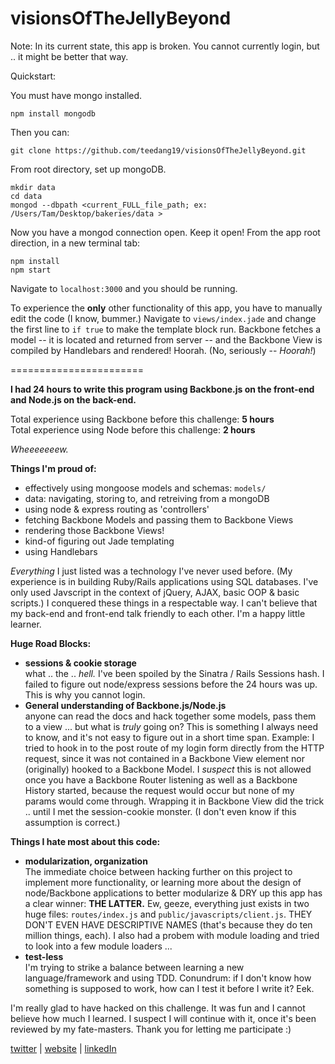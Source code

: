 visionsOfTheJellyBeyond
=======================

Note: In its current state, this app is broken. You cannot currently login, but .. it might be better that way.

Quickstart:

You must have mongo installed.

    npm install mongodb
    

Then you can:

    git clone https://github.com/teedang19/visionsOfTheJellyBeyond.git


From root directory, set up mongoDB.

  
    mkdir data
    cd data
    mongod --dbpath <current_FULL_file_path; ex: /Users/Tam/Desktop/bakeries/data >
    
Now you have a mongod connection open.  Keep it open! From the app root direction, in a new terminal tab:

    npm install
    npm start

Navigate to `localhost:3000` and you should be running.

To experience the **only** other functionality of this app, you have to manually edit the code (I know, bummer.) Navigate to `views/index.jade` and change the first line to `if true` to make the template block run. Backbone fetches a model -- it is located and returned from server -- and the Backbone View is compiled by Handlebars and rendered! Hoorah. (No, seriously -- *Hoorah!*)

=======================

**I had 24 hours to write this program using Backbone.js on the front-end and Node.js on the back-end.**

Total experience using Backbone before this challenge: **5 hours**  
Total experience using Node before this challenge: **2 hours**

*Wheeeeeeew.*

**Things I'm proud of:**  
+ effectively using mongoose models and schemas: `models/`
+ data: navigating, storing to, and retreiving from a mongoDB
+ using node & express routing as 'controllers'
+ fetching Backbone Models and passing them to Backbone Views
+ rendering those Backbone Views!
+ kind-of figuring out Jade templating
+ using Handlebars

*Everything* I just listed was a technology I've never used before. (My experience is in building Ruby/Rails applications using SQL databases. I've only used Javscript in the context of jQuery, AJAX, basic OOP & basic scripts.) I conquered these things in a respectable way.  I can't believe that my back-end and front-end talk friendly to each other. I'm a happy little learner.

**Huge Road Blocks:**
+ **sessions & cookie storage**  
what .. the .. *hell.* I've been spoiled by the Sinatra / Rails Sessions hash. I failed to figure out node/express sessions before the 24 hours was up. This is why you cannot login.
+ **General understanding of Backbone.js/Node.js**  
anyone can read the docs and hack together some models, pass them to a view ... but what is *truly* going on? This is something I always need to know, and it's not easy to figure out in a short time span. Example: I tried to hook in to the post route of my login form directly from the HTTP request, since it was not contained in a Backbone View element nor (originally) hooked to a Backbone Model. I *suspect* this is not allowed once you have a Backbone Router listening as well as a Backbone History started, because the request would occur but none of my params would come through. Wrapping it in Backbone View did the trick .. until I met the session-cookie monster. (I don't even know if this assumption is correct.)

**Things I hate most about this code:**
+ **modularization, organization**  
The immediate choice between hacking further on this project to implement more functionality, or learning more about the design of node/Backbone applications to better modularize & DRY up this app has a clear winner: **THE LATTER.** Ew, geeze, everything just exists in two huge files: `routes/index.js` and `public/javascripts/client.js`. THEY DON'T EVEN HAVE DESCRIPTIVE NAMES (that's because they do ten million things, each). I also had a probem with module loading and tried to look into a few module loaders ...
+ **test-less**  
I'm trying to strike a balance between learning a new language/framework and using TDD. Conundrum: if I don't know how something is supposed to work, how can I test it before I write it? Eek.

I'm really glad to have hacked on this challenge.  It was fun and I cannot believe how much I learned. I suspect I will continue with it, once it's been reviewed by my fate-masters.  Thank you for letting me participate :)

[twitter](http://twitter.com/tamatojuice)  |  [website](http://tamatojuice.com)  |  [linkedIn](http://linkedin.com/in/tamtdang) 